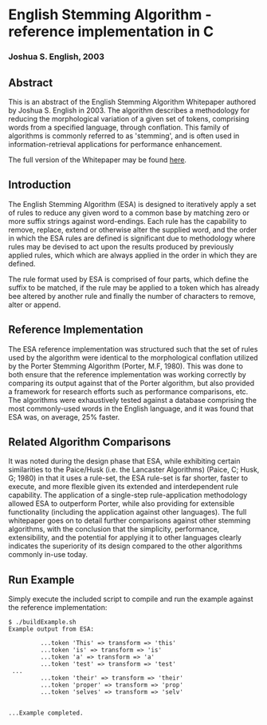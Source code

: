 # English Stemming Algorithm - reference implementation in C
### Joshua S. English, 2003

## Abstract
This is an abstract of the English Stemming Algorithm Whitepaper authored by Joshua S. English in 2003. The algorithm describes a methodology for reducing the morphological variation of a given set of tokens, comprising words from a specified language, through conflation. This family of algorithms is commonly referred to as 'stemming', and is often used in information-retrieval applications for performance enhancement.

The full version of the Whitepaper may be found [here](http://www.xaede.net/blog/2009/06/14/english-stemming-algorithm-2003/).

## Introduction
The English Stemming Algorithm (ESA) is designed to iteratively apply a set of rules to reduce any given word to a common base by matching zero or more suffix strings against word-endings. Each rule has the capability to remove, replace, extend or otherwise alter the supplied word, and the order in which the ESA rules are defined is significant due to methodology where rules may be devised to act upon the results produced by previously applied rules, which which are always applied in the order in which they are defined.

The rule format used by ESA is comprised of four parts, which define the suffix to be matched, if the rule may be applied to a token which has already bee altered by another rule and finally the number of characters to remove, alter or append.

## Reference Implementation
The ESA reference implementation was structured such that the set of rules used by the algorithm were identical to the morphological conflation utilized by the Porter Stemming Algorithm (Porter, M.F, 1980). This was done to both ensure that the reference implementation was working correctly by comparing its output against that of the Porter algorithm, but also provided a framework for research efforts such as performance comparisons, etc. The algorithms were exhaustively tested against a database comprising the most commonly-used words in the English language, and it was found that ESA was, on average, 25% faster.

## Related Algorithm Comparisons
It was noted during the design phase that ESA, while exhibiting certain similarities to the Paice/Husk (i.e. the Lancaster Algorithms) (Paice, C; Husk, G; 1980) in that it uses a rule-set, the ESA rule-set is far shorter, faster to execute, and more flexible given its extended and interdependent rule capability. The application of a single-step rule-application methodology allowed ESA to outperform Porter, while also providing for extensible functionality (including the application against other languages). The full whitepaper goes on to detail further comparisons against other stemming algorithms, with the conclusion that the simplicity, performance, extensibility, and the potential for applying it to other languages clearly indicates the superiority of its design compared to the other algorithms commonly in-use today.

## Run Example
Simply execute the included script to compile and run the example against the reference implementation:
```
$ ./buildExample.sh
Example output from ESA:

         ...token 'This' => transform => 'this'
         ...token 'is' => transform => 'is'
         ...token 'a' => transform => 'a'
         ...token 'test' => transform => 'test'
 ...
         ...token 'their' => transform => 'their'
         ...token 'proper' => transform => 'prop'
         ...token 'selves' => transform => 'selv'


...Example completed.
```
